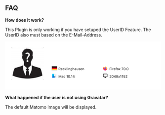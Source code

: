 ## FAQ

**How does it work?**

This Plugin is only working if you have setuped the UserID Feature. The UserID also must based on the E-Mail-Address.

![screenshot](https://github.com/scysys/MatomoGravatarPictures/blob/master/screenshots/GravatarPictures.png)

**What happened if the user is not using Gravatar?**

The default Matomo Image will be displayed.
